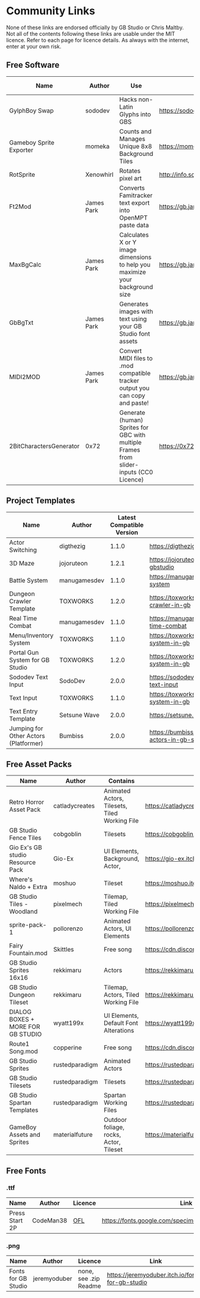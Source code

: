 # Community Links

None of these links are endorsed officially by GB Studio or Chris Maltby. Not all of the contents following these links are usable under the MIT licence. Refer to each page for licence details. As always with the internet, enter at your own risk.

## Free Software

Name | Author | Use | Website | From GB Community
---- | ------ | --- | ------- | ------
GylphBoy Swap | sododev | Hacks non-Latin Glyphs into GBS | https://sododev.itch.io/glyphboyswap | Yes
Gameboy Sprite Exporter | momeka | Counts and Manages Unique 8x8 Background Tiles | https://momeka.itch.io/gameboy-tools | Yes
RotSprite | Xenowhirl | Rotates pixel art | http://info.sonicretro.org/RotSprite | No
Ft2Mod | James Park | Converts Famitracker text export into OpenMPT paste data | https://gb.jamespark.ninja/ft2mod/ | Yes
MaxBgCalc | James Park | Calculates X or Y image dimensions to help you maximize your background size | https://gb.jamespark.ninja/maxbgcalc/ | Yes
GbBgTxt | James Park | Generates images with text using your GB Studio font assets | https://gb.jamespark.ninja/gbbgtxt/ | Yes
MIDI2MOD | James Park | Convert MIDI files to .mod compatible tracker output you can copy and paste! | https://gb.jamespark.ninja/midi2mod/ | Yes
2BitCharactersGenerator | 0x72 | Generate (human) Sprites for GBC with multiple Frames from slider-inputs (CC0 Licence) | https://0x72.itch.io/2bitcharactergenerator | ?

## Project Templates

Name | Author | Latest Compatible Version | Link
---- | ------ | -------------- | ----
Actor Switching | digthezig | 1.1.0 | https://digthezig.itch.io/switching
3D Maze | jojoruteon | 1.2.1 | https://jojoruteon.itch.io/3dmaze-gbstudio
Battle System | manugamesdev | 1.1.0 | https://manugamesdev.itch.io/battle-system
Dungeon Crawler Template | TOXWORKS | 1.2.0 | https://toxworks.itch.io/dungeon-crawler-in-gb
Real Time Combat | manugamesdev | 1.1.0 | https://manugamesdev.itch.io/real-time-combat
Menu/Inventory System | TOXWORKS | 1.1.0 | https://toxworks.itch.io/menu-system-in-gb
Portal Gun System for GB Studio | TOXWORKS | 1.2.0 | https://toxworks.itch.io/portal-gun-system-in-gb
Sododev Text Input | SodoDev | 2.0.0 | https://sododev.itch.io/sododev-text-input
Text Input | TOXWORKS | 1.1.0 | https://toxworks.itch.io/text-input-system-in-gb
Text Entry Template | Setsune Wave | 2.0.0 | https://setsune.itch.io/textinputgbs2
Jumping for Other Actors (Platformer) | Bumbiss | 2.0.0 | https://bumbiss.itch.io/jumping-for-actors-in-gb-studio

## Free Asset Packs

Name | Author | Contains | Link
---- | ------ | ---- | ----
Retro Horror Asset Pack | catladycreates | Animated Actors, Tilesets, Tiled Working File | https://catladycreates.itch.io/horror-assest-gb-studio
GB Studio Fence Tiles | cobgoblin | Tilesets | https://cobgoblin.itch.io/gbfences
Gio Ex's GB studio Resource Pack | Gio-Ex | UI Elements, Background, Actor, | https://gio-ex.itch.io/gb-studio-resource-pack
Where's Naldo + Extra | moshuo | Tileset | https://moshuo.itch.io/gbstudio-sprites
GB Studio Tiles - Woodland | pixelmech | Tilemap, Tiled Working File | https://pixelmech.itch.io/gb-studio-tiles
sprite-pack-1 | pollorenzo | Animated Actors, UI Elements | https://pollorenzo.itch.io/sprite-pack-1
Fairy Fountain.mod | Skittles | Free song | https://cdn.discordapp.com/attachments/554713715942096916/864917924707696640/Fairy_Fountain_by_Skittles.mod
GB Studio Sprites 16x16 | rekkimaru | Actors | https://rekkimaru.itch.io/gb-studio-sprites-16x16
GB Studio Dungeon Tileset | rekkimaru | Tilemap, Actors, Tiled Working File | https://rekkimaru.itch.io/gb-studio-dungeon-tileset-8x8
DIALOG BOXES + MORE FOR GB STUDIO | wyatt199x | UI Elements, Default Font Alterations | https://wyatt199x.itch.io/dialog-boxes-more-for-gb-studio
Route1 Song.mod | copperine | Free song | https://cdn.discordapp.com/attachments/570924885291827200/759130941532274708/route1.mod
GB Studio Sprites | rustedparadigm | Animated Actors | https://rustedparadigm.itch.io/gbstudio-sprites
GB Studio Tilesets | rustedparadigm | Tilesets | https://rustedparadigm.itch.io/gbstudio-tilesets
GB Studio Spartan Templates | rustedparadigm | Spartan Working Files | https://rustedparadigm.itch.io/gbs-spartan-templates
GameBoy Assets and Sprites | materialfuture | Outdoor foliage, rocks, Actor, Tileset | https://materialfuture.itch.io/gameboy-assets

## Free Fonts

### .ttf
Name | Author | Licence | Link
---- | ------ | ------- | ----
Press Start 2P | CodeMan38 | [OFL](https://scripts.sil.org/cms/scripts/page.php?site_id=nrsi&id=OFL) | https://fonts.google.com/specimen/Press+Start+2P#license

### .png
Name | Author | Licence | Link
---- | ------ | ------- | ----
Fonts for GB Studio | jeremyoduber | none, see .zip Readme | https://jeremyoduber.itch.io/fonts-for-gb-studio
